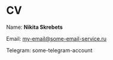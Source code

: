 # CV


Name: **Nikita Skrebets**

Email: my-email@some-email-service.ru

Telegram: some-telegram-account



